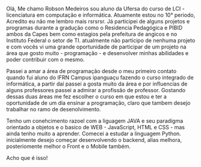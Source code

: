 Olá, Me chamo Robson Medeiros sou aluno da Ufersa do curso de LCI - licenciatura em computação e informática. Atuamente estou no 10° periodo, Acredito eu não me lembro mais rsrsrsr.
Já participei de alguns projetos e programas durante a gradução como o Residencia Pedagógica e PIBID ambos da Capes bem como estagios pela prefeitura de angicos e no Instituto Federal o setor de TI.
atualmente não participo de nenhuma projeto e com vocês vi uma grande oportunidade de participar de um projeto na área que gosto muito - programação - e desenvolver minhas abilidades e poder contribuir com o mesmo.

Passei a amar a área de programação desde o meu primeiro contato quando fui aluno do IFRN Campus ipanguaçu fazendo o curso integrado de informática, a partir daí passei a gosta muito da área e por influencias de alguns
professores passei a admirar a profissão de professor. Gostando dessas duas áreas me fez escolher o curso em que estou e ter a oportunidade de um dia ensinar a programação, claro que tambem desejo trabalhar no ramo de 
desenolvimento.

Tenho um conehcimento razoel com a liguagem JAVA e seu paradigma orientado a objetos e o basico de WEB - JavaScript, HTML e CSS - mas ainda tenho muito a aprender. Comecei a estudar a linguagem Python. inicialmente desejo 
começar desenvolvendo o backend, alias melhora, posteriomente melhor o Front e o Mobile também.

Acho que é isso!
